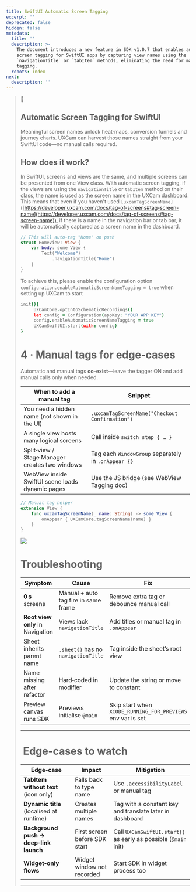 ```yaml
---
title: SwiftUI Automatic Screen Tagging
excerpt: ''
deprecated: false
hidden: false
metadata:
  title: ''
  description: >-
    The document introduces a new feature in SDK v1.0.7 that enables automatic
    screen tagging for SwiftUI apps by capturing view names using the
    `navigationTitle` or `tabItem` methods, eliminating the need for manual
    tagging.
  robots: index
next:
  description: ''
---
```

> 🚧
>
> ## Automatic Screen Tagging for SwiftUI
>
> Meaningful screen names unlock heat‑maps, conversion funnels and journey charts. UXCam can harvest those names straight from your SwiftUI code—no manual calls required.
>
> ## How does it work?
>
> In SwiftUI, screens and views are the same, and multiple screens can be presented from one View class. With automatic screen tagging, if the views are using the `navigationTitle` or `tabItem` method on their class, the name is used as the screen name in the UXCam dashboard. This means that even if you haven't used `[uxcamTagScreenName]`([https://developer.uxcam.com/docs/tag-of-screens#tag-screen-name](https://developer.uxcam.com/docs/tag-of-screens#tag-screen-name)), if there is a name in the navigation bar or tab bar, it will be automatically captured as a screen name in the dashboard.
>
> ```swift
> // This will auto‑tag "Home" on push
> struct HomeView: View {
>     var body: some View {
>         Text("Welcome")
>             .navigationTitle("Home")
>     }
> }
> ```
>
> To achieve this, please enable the configuration option `configuration.enableAutomaticScreenNameTagging = true` when setting up UXCam to start
>
> ```coffeescript
> init(){
>      UXCamCore.optIntoSchematicRecordings()
>      let config = Configuration(appKey: "YOUR APP KEY")
>      config.enableAutomaticScreenNameTagging = true
>      UXCamSwiftUI.start(with: config)
> }
> ```
>
> # 4 · Manual tags for edge‑cases
>
> Automatic and manual tags **co‑exist**—leave the tagger ON and add manual calls only when needed.
>
> | When to add a manual tag                         | Snippet                                             |
> | ------------------------------------------------ | --------------------------------------------------- |
> | You need a hidden name (not shown in the UI)     | `.uxcamTagScreenName("Checkout Confirmation")`      |
> | A single view hosts many logical screens         | Call inside `switch step { … }`                     |
> | Split‑view / Stage Manager creates two windows   | Tag each `WindowGroup` separately in `.onAppear {}` |
> | WebView inside SwiftUI scene loads dynamic pages | Use the JS bridge (see WebView Tagging doc)         |
>
> ```swift
> // Manual tag helper
> extension View {
>     func uxcamTagScreenName(_ name: String) -> some View {
>         onAppear { UXCamCore.tagScreenName(name) }
>     }
> }
> ```
>
> <Image align="center" src="https://files.readme.io/b99640f-Screenshot_2024-03-20_at_4.19.14_PM.png" />
>
> # Troubleshooting
>
> | Symptom                          | Cause                                | Fix                                                         |
> | -------------------------------- | ------------------------------------ | ----------------------------------------------------------- |
> | **0 s** screens                  | Manual + auto tag fire in same frame | Remove extra tag or debounce manual call                    |
> | **Root view only** in Navigation | Views lack `navigationTitle`         | Add titles or manual tag in `.onAppear`                     |
> | Sheet inherits parent name       | `.sheet{}` has no `navigationTitle`  | Tag inside the sheet’s root view                            |
> | Name missing after refactor      | Hard‑coded in modifier               | Update the string or move to constant                       |
> | Preview canvas runs SDK          | Previews initialise `@main`          | Skip start when `XCODE_RUNNING_FOR_PREVIEWS` env var is set |
>
> ***
>
> #  Edge‑cases to watch
>
> | Edge‑case                                | Impact                        | Mitigation                                                      |
> | ---------------------------------------- | ----------------------------- | --------------------------------------------------------------- |
> | **TabItem without text** (icon only)     | Falls back to type name       | Use `.accessibilityLabel` or manual tag                         |
> | **Dynamic title** (localised at runtime) | Creates multiple names        | Tag with a constant key and translate later in dashboard        |
> | **Background push → deep‑link launch**   | First screen before SDK start | Call `UXCamSwiftUI.start()` as early as possible (`@main` init) |
> | **Widget‑only flows**                    | Widget window not recorded    | Start SDK in widget process too                                 |
>
> ***
>
>
